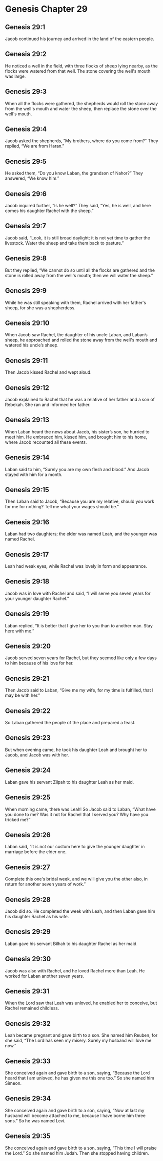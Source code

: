 # Genesis Chapter 29

## Genesis 29:1

Jacob continued his journey and arrived in the land of the eastern people.

## Genesis 29:2

He noticed a well in the field, with three flocks of sheep lying nearby, as the flocks were watered from that well. The stone covering the well's mouth was large.

## Genesis 29:3

When all the flocks were gathered, the shepherds would roll the stone away from the well's mouth and water the sheep, then replace the stone over the well's mouth.

## Genesis 29:4

Jacob asked the shepherds, “My brothers, where do you come from?” They replied, “We are from Haran.”

## Genesis 29:5

He asked them, “Do you know Laban, the grandson of Nahor?” They answered, “We know him.”

## Genesis 29:6

Jacob inquired further, “Is he well?” They said, “Yes, he is well, and here comes his daughter Rachel with the sheep.”

## Genesis 29:7

Jacob said, “Look, it is still broad daylight; it is not yet time to gather the livestock. Water the sheep and take them back to pasture.”

## Genesis 29:8

But they replied, “We cannot do so until all the flocks are gathered and the stone is rolled away from the well's mouth; then we will water the sheep.”

## Genesis 29:9

While he was still speaking with them, Rachel arrived with her father's sheep, for she was a shepherdess.

## Genesis 29:10

When Jacob saw Rachel, the daughter of his uncle Laban, and Laban’s sheep, he approached and rolled the stone away from the well's mouth and watered his uncle’s sheep.

## Genesis 29:11

Then Jacob kissed Rachel and wept aloud.

## Genesis 29:12

Jacob explained to Rachel that he was a relative of her father and a son of Rebekah. She ran and informed her father.

## Genesis 29:13

When Laban heard the news about Jacob, his sister’s son, he hurried to meet him. He embraced him, kissed him, and brought him to his home, where Jacob recounted all these events.

## Genesis 29:14

Laban said to him, “Surely you are my own flesh and blood.” And Jacob stayed with him for a month.

## Genesis 29:15

Then Laban said to Jacob, “Because you are my relative, should you work for me for nothing? Tell me what your wages should be.”

## Genesis 29:16

Laban had two daughters; the elder was named Leah, and the younger was named Rachel.

## Genesis 29:17

Leah had weak eyes, while Rachel was lovely in form and appearance.

## Genesis 29:18

Jacob was in love with Rachel and said, “I will serve you seven years for your younger daughter Rachel.”

## Genesis 29:19

Laban replied, “It is better that I give her to you than to another man. Stay here with me.”

## Genesis 29:20

Jacob served seven years for Rachel, but they seemed like only a few days to him because of his love for her.

## Genesis 29:21

Then Jacob said to Laban, “Give me my wife, for my time is fulfilled, that I may be with her.”

## Genesis 29:22

So Laban gathered the people of the place and prepared a feast.

## Genesis 29:23

But when evening came, he took his daughter Leah and brought her to Jacob, and Jacob was with her.

## Genesis 29:24

Laban gave his servant Zilpah to his daughter Leah as her maid.

## Genesis 29:25

When morning came, there was Leah! So Jacob said to Laban, “What have you done to me? Was it not for Rachel that I served you? Why have you tricked me?”

## Genesis 29:26

Laban said, “It is not our custom here to give the younger daughter in marriage before the elder one.

## Genesis 29:27

Complete this one's bridal week, and we will give you the other also, in return for another seven years of work.”

## Genesis 29:28

Jacob did so. He completed the week with Leah, and then Laban gave him his daughter Rachel as his wife.

## Genesis 29:29

Laban gave his servant Bilhah to his daughter Rachel as her maid.

## Genesis 29:30

Jacob was also with Rachel, and he loved Rachel more than Leah. He worked for Laban another seven years.

## Genesis 29:31

When the Lord saw that Leah was unloved, he enabled her to conceive, but Rachel remained childless.

## Genesis 29:32

Leah became pregnant and gave birth to a son. She named him Reuben, for she said, “The Lord has seen my misery. Surely my husband will love me now.”

## Genesis 29:33

She conceived again and gave birth to a son, saying, “Because the Lord heard that I am unloved, he has given me this one too.” So she named him Simeon.

## Genesis 29:34

She conceived again and gave birth to a son, saying, “Now at last my husband will become attached to me, because I have borne him three sons.” So he was named Levi.

## Genesis 29:35

She conceived again and gave birth to a son, saying, “This time I will praise the Lord.” So she named him Judah. Then she stopped having children.
